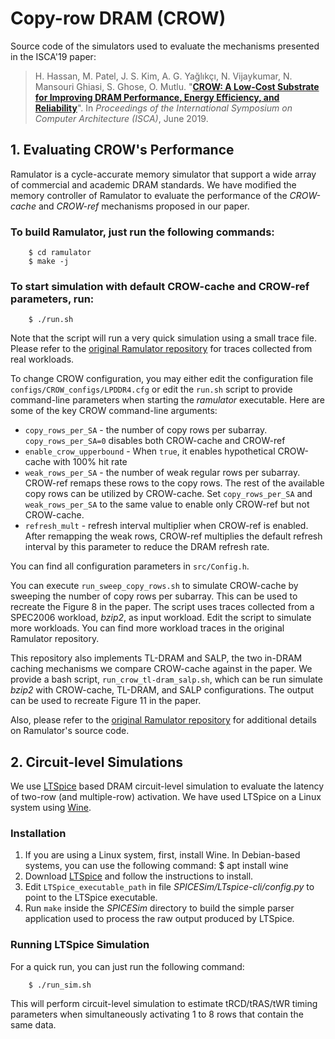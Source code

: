 # Copy-row DRAM (CROW)

Source code of the simulators used to evaluate the mechanisms presented in
the ISCA'19 paper:
>H. Hassan, M. Patel, J. S. Kim, A. G. Yağlıkçı, N. Vijaykumar, N. Mansouri Ghiasi, S. Ghose, O. Mutlu.
>"[**CROW: A Low-Cost Substrate for Improving DRAM Performance, Energy Efficiency, and Reliability**](https://people.inf.ethz.ch/omutlu/pub/CROW-DRAM-substrate-for-performance-energy-reliability_isca19.pdf)".
>In _Proceedings of the International Symposium on Computer Architecture (ISCA)_, June 2019.


## 1. Evaluating CROW's Performance

Ramulator is a cycle-accurate memory simulator that support a wide array of
commercial and academic DRAM standards. We have modified the memory
controller of Ramulator to evaluate the performance of the *CROW-cache* and *CROW-ref* mechanisms
proposed in our paper.

### To build Ramulator, just run the following commands:
        $ cd ramulator
        $ make -j

### To start simulation with default CROW-cache and CROW-ref parameters, run:
        $ ./run.sh

Note that the script will run a very quick simulation using a small trace
file. Please refer to the [original Ramulator
repository](https://github.com/CMU-SAFARI/ramulator) for traces collected
from real workloads.

To change CROW configuration, you may either edit the configuration file
`configs/CROW_configs/LPDDR4.cfg` or edit the `run.sh` script to provide
command-line parameters when starting the *ramulator* executable. Here are some of
the key CROW command-line arguments:

* `copy_rows_per_SA` - the number of copy rows per subarray.
  `copy_rows_per_SA=0` disables both CROW-cache and CROW-ref
* `enable_crow_upperbound` - When `true`, it enables hypothetical CROW-cache
  with 100% hit rate
* `weak_rows_per_SA` - the number of weak regular rows per subarray.
  CROW-ref remaps these rows to the copy rows. The rest of the available
  copy rows can be utilized by CROW-cache. Set `copy_rows_per_SA` and
  `weak_rows_per_SA` to the same value to enable only CROW-ref but not
  CROW-cache.
* `refresh_mult` - refresh interval multiplier when CROW-ref is enabled.
  After remapping the weak rows, CROW-ref multiplies the default refresh
  interval by this parameter to reduce the DRAM refresh rate.

You can find all configuration parameters in `src/Config.h`.

You can execute `run_sweep_copy_rows.sh` to simulate CROW-cache by sweeping
the number of copy rows per subarray. This can be used to recreate the Figure 8
in the paper. The script uses traces collected from
a SPEC2006 workload, *bzip2*, as input workload. Edit the script to
simulate more workloads. You can find more workload traces in the original
Ramulator repository.

This repository also implements TL-DRAM and SALP, the two in-DRAM caching
mechanisms we compare CROW-cache against in the paper. We provide a bash
script, `run_crow_tl-dram_salp.sh`, which can be run simulate *bzip2* with
CROW-cache, TL-DRAM, and SALP configurations. The output can be used to
recreate Figure 11 in the paper.

Also, please refer to the [original Ramulator
repository](https://github.com/CMU-SAFARI/ramulator) for additional details
on Ramulator's source code.


## 2. Circuit-level Simulations

We use
[LTSpice](https://www.analog.com/en/design-center/design-tools-and-calculators/ltspice-simulator.html)
based DRAM circuit-level simulation to evaluate the latency of two-row (and
multiple-row) activation. We have used LTSpice on a Linux system using
[Wine](https://www.winehq.org/).

### Installation
1. If you are using a Linux system, first, install Wine. In Debian-based
  systems, you can use the following command:
        $ apt install wine
2. Download
   [LTSpice](https://www.analog.com/en/design-center/design-tools-and-calculators/ltspice-simulator.html) and follow the instructions to install.
3. Edit `LTSpice_executable_path` in file *SPICESim/LTspice-cli/config.py* to point
   to the LTSpice executable.
4. Run `make` inside the *SPICESim* directory to build the simple parser
   application used to process the raw output produced by LTSpice.

### Running LTSpice Simulation

For a quick run, you can just run the following command:
        
        $ ./run_sim.sh

This will perform circuit-level simulation to estimate tRCD/tRAS/tWR timing
parameters when simultaneously activating 1 to 8 rows that contain
the same data.
